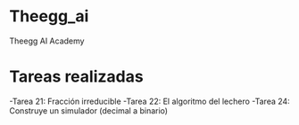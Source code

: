 # Theegg_ai

Theegg AI Academy

# Tareas realizadas

-Tarea 21: Fracción irreducible
-Tarea 22: El algoritmo del lechero
-Tarea 24: Construye un simulador (decimal a binario)
